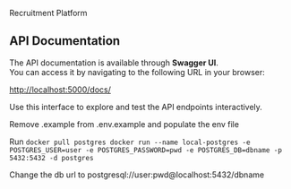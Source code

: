Recruitment Platform

## API Documentation

The API documentation is available through **Swagger UI**.  
You can access it by navigating to the following URL in your browser:

[http://localhost:5000/docs/](http://localhost:5000/docs/)

Use this interface to explore and test the API endpoints interactively.

Remove .example from .env.example and populate the env file

Run
`docker pull postgres
docker run --name local-postgres -e POSTGRES_USER=user -e POSTGRES_PASSWORD=pwd -e POSTGRES_DB=dbname -p 5432:5432 -d postgres 
`

Change the db url to postgresql://user:pwd@localhost:5432/dbname
